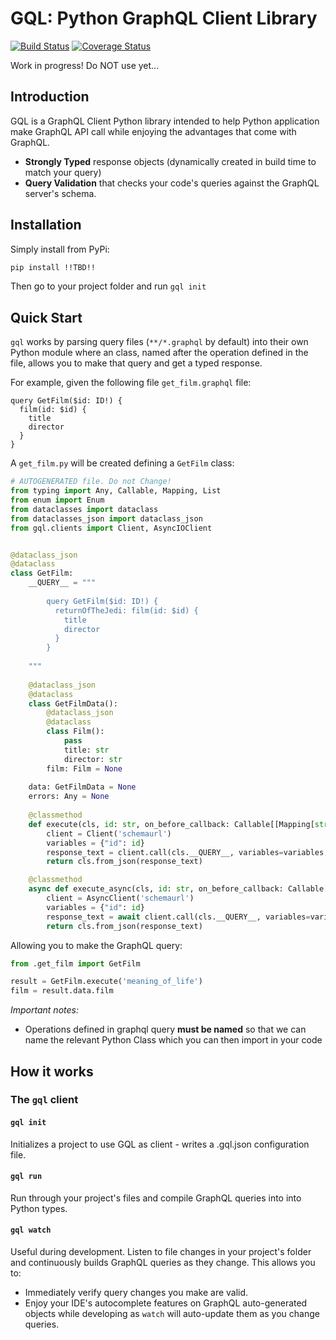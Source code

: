 # GQL: Python GraphQL Client Library

[![Build Status](https://travis-ci.org/ekampf/cql.svg?branch=master)](https://travis-ci.org/ekampf/cql)
[![Coverage Status](https://coveralls.io/repos/github/ekampf/gql/badge.svg?branch=master)](https://coveralls.io/github/ekampf/gql?branch=master)

Work in progress!  Do NOT use yet...

## Introduction

GQL is a GraphQL Client Python library intended to help Python application make GraphQL
API call while enjoying the advantages that come with GraphQL.

- **Strongly Typed** response objects (dynamically created in build time to match your query)
- **Query Validation** that checks your code's queries against the GraphQL server's schema.

## Installation

Simply install from PyPi:

```bash
pip install !!TBD!!
```

Then go to your project folder and run `gql init`

## Quick Start

`gql` works by parsing query files (`**/*.graphql` by default) into their own Python module where 
an class, named after the operation defined in the file, allows you to make that query and get a typed
response.

For example, given the following file `get_film.graphql` file:
```
query GetFilm($id: ID!) {
  film(id: $id) {
    title
    director
  }
}
```

A `get_film.py` will be created defining a `GetFilm` class:

```python
# AUTOGENERATED file. Do not Change!
from typing import Any, Callable, Mapping, List
from enum import Enum
from dataclasses import dataclass
from dataclasses_json import dataclass_json
from gql.clients import Client, AsyncIOClient


@dataclass_json
@dataclass
class GetFilm:
    __QUERY__ = """
    
        query GetFilm($id: ID!) {
          returnOfTheJedi: film(id: $id) {
            title
            director
          }
        }
    
    """
    
    @dataclass_json
    @dataclass
    class GetFilmData():
        @dataclass_json
        @dataclass
        class Film():
            pass
            title: str
            director: str
        film: Film = None
    
    data: GetFilmData = None
    errors: Any = None
    
    @classmethod
    def execute(cls, id: str, on_before_callback: Callable[[Mapping[str, str], Mapping[str, str]], None] = None):
        client = Client('schemaurl')
        variables = {"id": id}
        response_text = client.call(cls.__QUERY__, variables=variables, on_before_callback=on_before_callback)
        return cls.from_json(response_text)

    @classmethod
    async def execute_async(cls, id: str, on_before_callback: Callable[[Mapping[str, str], Mapping[str, str]], None] = None):
        client = AsyncClient('schemaurl')
        variables = {"id": id}
        response_text = await client.call(cls.__QUERY__, variables=variables, on_before_callback=on_before_callback)
        return cls.from_json(response_text)
```

Allowing you to make the GraphQL query:

```python
from .get_film import GetFilm

result = GetFilm.execute('meaning_of_life')
film = result.data.film
```

*Important notes:*
* Operations defined in graphql query __must be named__ so that we can name the relevant Python Class which you can then import in your code


## How it works


### The `gql` client

#### `gql init`
Initializes a project to use GQL as client - writes a .gql.json configuration file.

#### `gql run`

Run through your project's files and compile GraphQL queries into into Python types.

#### `gql watch`

Useful during development. Listen to file changes in your project's folder and continuously
builds GraphQL queries as they change.
This allows you to:
* Immediately verify query changes you make are valid.
* Enjoy your IDE's autocomplete features on GraphQL auto-generated objects while developing
as `watch` will auto-update them as you change queries.
